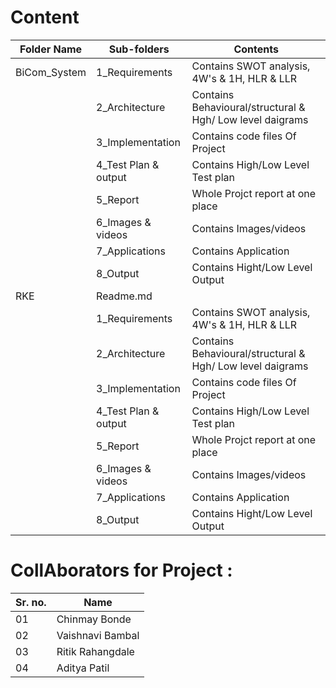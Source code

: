 # Content



| Folder Name | Sub-folders | Contents|
|---|---|---|
| BiCom_System |1_Requirements | Contains SWOT analysis, 4W's & 1H, HLR & LLR|
||2_Architecture|Contains Behavioural/structural & Hgh/ Low level daigrams |
||3_Implementation| Contains code files Of Project|
||4_Test Plan & output|Contains High/Low Level Test plan|
||5_Report|Whole Projct report at one place| 
||6_Images & videos| Contains Images/videos|
||7_Applications|Contains Application |
||8_Output|Contains Hight/Low Level Output|
| RKE | Readme.md |
||1_Requirements| Contains SWOT analysis, 4W's & 1H, HLR & LLR|
||2_Architecture| Contains Behavioural/structural & Hgh/ Low level daigrams |
||3_Implementation| Contains code files Of Project|
||4_Test Plan & output| Contains High/Low Level Test plan|
||5_Report| Whole Projct report at one place| 
||6_Images & videos| Contains Images/videos|
||7_Applications| Contains Application |
||8_Output| Contains Hight/Low Level Output|


# CollAborators for Project :

|Sr. no.|Name|
|--|--|
|01| Chinmay Bonde|
|02| Vaishnavi Bambal| 
|03| Ritik Rahangdale|
|04|  Aditya Patil|

